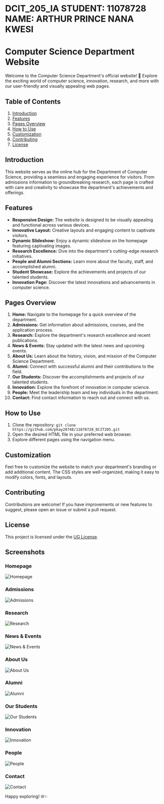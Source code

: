 # DCIT_205_IA  STUDENT: 11078728 NAME: ARTHUR PRINCE NANA KWESI
# Computer Science Department Website

Welcome to the Computer Science Department's official website! 🚀 Explore the exciting world of computer science, innovation, research, and more with our user-friendly and visually appealing web pages.

## Table of Contents
1. [Introduction](#introduction)
2. [Features](#features)
3. [Pages Overview](#pages-overview)
4. [How to Use](#how-to-use)
5. [Customization](#customization)
6. [Contributing](#contributing)
7. [License](#license)

## Introduction
This website serves as the online hub for the Department of Computer Science, providing a seamless and engaging experience for visitors. From admissions information to groundbreaking research, each page is crafted with care and creativity to showcase the department's achievements and offerings.

## Features
- **Responsive Design:** The website is designed to be visually appealing and functional across various devices.
- **Innovative Layout:** Creative layouts and engaging content to captivate visitors.
- **Dynamic Slideshow:** Enjoy a dynamic slideshow on the homepage featuring captivating images.
- **Research Excellence:** Dive into the department's cutting-edge research initiatives.
- **People and Alumni Sections:** Learn more about the faculty, staff, and accomplished alumni.
- **Student Showcase:** Explore the achievements and projects of our talented students.
- **Innovation Page:** Discover the latest innovations and advancements in computer science.

## Pages Overview
1. **Home:** Navigate to the homepage for a quick overview of the department.
2. **Admissions:** Get information about admissions, courses, and the application process.
3. **Research:** Explore the department's research excellence and recent publications.
4. **News & Events:** Stay updated with the latest news and upcoming events.
5. **About Us:** Learn about the history, vision, and mission of the Computer Science Department.
6. **Alumni:** Connect with successful alumni and their contributions to the field.
7. **Our Students:** Discover the accomplishments and projects of our talented students.
8. **Innovation:** Explore the forefront of innovation in computer science.
9. **People:** Meet the leadership team and key individuals in the department.
10. **Contact:** Find contact information to reach out and connect with us.

## How to Use
1. Clone the repository: `git clone https://github.com/pkay28748/11078728_DCIT205.git`
2. Open the desired HTML file in your preferred web browser.
3. Explore different pages using the navigation menu.

## Customization
Feel free to customize the website to match your department's branding or add additional content. The CSS styles are well-organized, making it easy to modify colors, fonts, and layouts.

## Contributing
Contributions are welcome! If you have improvements or new features to suggest, please open an issue or submit a pull request.

## License
This project is licensed under the [UG License](LICENSE).

## Screenshots


### Homepage
![Homepage](screenshots/homepage.png)

### Admissions
![Admissions](screenshots/admissions.png)

### Research
![Research](screenshots/research.png)

### News & Events
![News & Events](screenshots/news.png)

### About Us
![About Us](screenshots/aboutus.png)

### Alumni
![Alumni](screenshots/alumni.png)

### Our Students
![Our Students](screenshots/students.png)

### Innovation
![Innovation](screenshots/innovation.png)

### People
![People](screenshots/ourpeople.png)

### Contact
![Contact](screenshots/contact.png)




Happy exploring! 🌐✨

